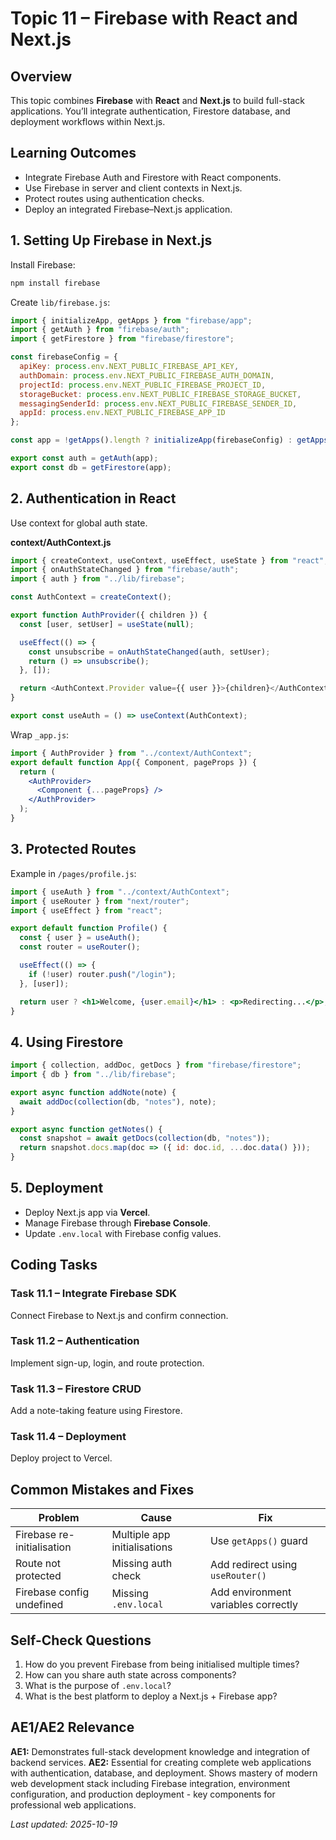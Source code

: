 # Topic 11 – Firebase with React and Next.js

## Overview
This topic combines **Firebase** with **React** and **Next.js** to build full-stack applications. You’ll integrate authentication, Firestore database, and deployment workflows within Next.js.

## Learning Outcomes
- Integrate Firebase Auth and Firestore with React components.
- Use Firebase in server and client contexts in Next.js.
- Protect routes using authentication checks.
- Deploy an integrated Firebase–Next.js application.

## 1. Setting Up Firebase in Next.js
Install Firebase:
```bash
npm install firebase
```

Create `lib/firebase.js`:
```js
import { initializeApp, getApps } from "firebase/app";
import { getAuth } from "firebase/auth";
import { getFirestore } from "firebase/firestore";

const firebaseConfig = {
  apiKey: process.env.NEXT_PUBLIC_FIREBASE_API_KEY,
  authDomain: process.env.NEXT_PUBLIC_FIREBASE_AUTH_DOMAIN,
  projectId: process.env.NEXT_PUBLIC_FIREBASE_PROJECT_ID,
  storageBucket: process.env.NEXT_PUBLIC_FIREBASE_STORAGE_BUCKET,
  messagingSenderId: process.env.NEXT_PUBLIC_FIREBASE_SENDER_ID,
  appId: process.env.NEXT_PUBLIC_FIREBASE_APP_ID
};

const app = !getApps().length ? initializeApp(firebaseConfig) : getApps()[0];

export const auth = getAuth(app);
export const db = getFirestore(app);
```

## 2. Authentication in React
Use context for global auth state.

**context/AuthContext.js**
```js
import { createContext, useContext, useEffect, useState } from "react";
import { onAuthStateChanged } from "firebase/auth";
import { auth } from "../lib/firebase";

const AuthContext = createContext();

export function AuthProvider({ children }) {
  const [user, setUser] = useState(null);

  useEffect(() => {
    const unsubscribe = onAuthStateChanged(auth, setUser);
    return () => unsubscribe();
  }, []);

  return <AuthContext.Provider value={{ user }}>{children}</AuthContext.Provider>;
}

export const useAuth = () => useContext(AuthContext);
```

Wrap `_app.js`:
```jsx
import { AuthProvider } from "../context/AuthContext";
export default function App({ Component, pageProps }) {
  return (
    <AuthProvider>
      <Component {...pageProps} />
    </AuthProvider>
  );
}
```

## 3. Protected Routes
Example in `/pages/profile.js`:
```jsx
import { useAuth } from "../context/AuthContext";
import { useRouter } from "next/router";
import { useEffect } from "react";

export default function Profile() {
  const { user } = useAuth();
  const router = useRouter();

  useEffect(() => {
    if (!user) router.push("/login");
  }, [user]);

  return user ? <h1>Welcome, {user.email}</h1> : <p>Redirecting...</p>;
}
```

## 4. Using Firestore
```js
import { collection, addDoc, getDocs } from "firebase/firestore";
import { db } from "../lib/firebase";

export async function addNote(note) {
  await addDoc(collection(db, "notes"), note);
}

export async function getNotes() {
  const snapshot = await getDocs(collection(db, "notes"));
  return snapshot.docs.map(doc => ({ id: doc.id, ...doc.data() }));
}
```

## 5. Deployment
- Deploy Next.js app via **Vercel**.
- Manage Firebase through **Firebase Console**.
- Update `.env.local` with Firebase config values.

## Coding Tasks
### Task 11.1 – Integrate Firebase SDK
Connect Firebase to Next.js and confirm connection.
### Task 11.2 – Authentication
Implement sign-up, login, and route protection.
### Task 11.3 – Firestore CRUD
Add a note-taking feature using Firestore.
### Task 11.4 – Deployment
Deploy project to Vercel.

## Common Mistakes and Fixes
| Problem | Cause | Fix |
|----------|--------|-----|
| Firebase re-initialisation | Multiple app initialisations | Use `getApps()` guard |
| Route not protected | Missing auth check | Add redirect using `useRouter()` |
| Firebase config undefined | Missing `.env.local` | Add environment variables correctly |

## Self-Check Questions
1. How do you prevent Firebase from being initialised multiple times?
2. How can you share auth state across components?
3. What is the purpose of `.env.local`?
4. What is the best platform to deploy a Next.js + Firebase app?

## AE1/AE2 Relevance
**AE1:** Demonstrates full-stack development knowledge and integration of backend services.
**AE2:** Essential for creating complete web applications with authentication, database, and deployment. Shows mastery of modern web development stack including Firebase integration, environment configuration, and production deployment - key components for professional web applications.

_Last updated: 2025-10-19_
